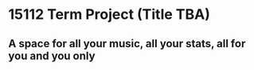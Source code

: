 # 15112 Term Project (Title TBA)
## A space for all your music, all your stats, all for you and you only
